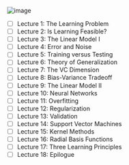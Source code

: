 ![image](https://github.com/user-attachments/assets/48f7f3fe-86d4-4859-b545-7e73eebbaca9)


 - [ ] Lecture 1: The Learning Problem
- [ ] Lecture 2: Is Learning Feasible?
- [ ]  Lecture 3: The Linear Model I
- [ ] Lecture 4: Error and Noise
- [ ] Lecture 5: Training versus Testing
- [ ] Lecture 6: Theory of Generalization
- [ ] Lecture 7: The VC Dimension
- [ ] Lecture 8: Bias-Variance Tradeoff
- [ ] Lecture 9: The Linear Model II
- [ ] Lecture 10: Neural Networks
- [ ] Lecture 11: Overfitting
- [ ] Lecture 12: Regularization
- [ ] Lecture 13: Validation
- [ ] Lecture 14: Support Vector Machines
- [ ] Lecture 15: Kernel Methods
- [ ] Lecture 16: Radial Basis Functions
- [ ] Lecture 17: Three Learning Principles
- [ ] Lecture 18: Epilogue
